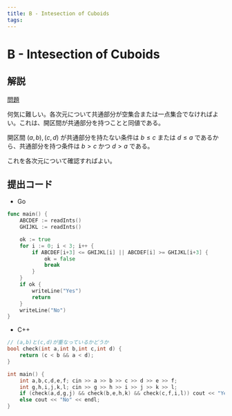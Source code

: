 ```yaml
---
title: B - Intesection of Cuboids
tags:
---
```


# B - Intesection of Cuboids

## 解説

[問題](https://atcoder.jp/contests/abc361/tasks/abc361_b)

何気に難しい。各次元について共通部分が空集合または一点集合でなければよい。これは、開区間が共通部分を持つことと同値である。

開区間 $(a,b), (c,d)$ が共通部分を持たない条件は $b \leq c$ または $d \leq a$ であるから、共通部分を持つ条件は $b > c$ かつ $d > a$ である。

これを各次元について確認すればよい。

## 提出コード

- Go

```go
func main() {
	ABCDEF := readInts()
	GHIJKL := readInts()

	ok := true
	for i := 0; i < 3; i++ {
		if ABCDEF[i+3] <= GHIJKL[i] || ABCDEF[i] >= GHIJKL[i+3] {
			ok = false
			break
		}
	}
	if ok {
		writeLine("Yes")
		return
	}
	writeLine("No")
}
```

- C++

```cpp
// (a,b)と(c,d)が重なっているかどうか
bool check(int a,int b,int c,int d) {
    return (c < b && a < d);
}

int main() {
    int a,b,c,d,e,f; cin >> a >> b >> c >> d >> e >> f;
    int g,h,i,j,k,l; cin >> g >> h >> i >> j >> k >> l;
    if (check(a,d,g,j) && check(b,e,h,k) && check(c,f,i,l)) cout << "Yes" << endl;
    else cout << "No" << endl;
}

```
